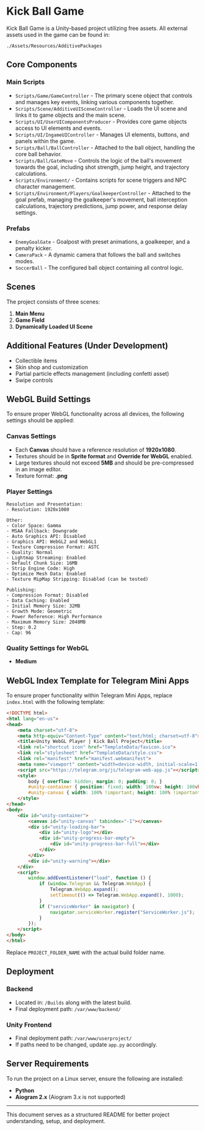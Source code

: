 # Kick Ball Game

Kick Ball Game is a Unity-based project utilizing free assets. All external assets used in the game can be found in:

```
./Assets/Resources/AdditivePackages
```

## Core Components

### Main Scripts

- `Scripts/Game/GameController` - The primary scene object that controls and manages key events, linking various components together.
- `Scripts/Scene/AdditiveUISceneController` - Loads the UI scene and links it to game objects and the main scene.
- `Scripts/UI/UserUIComponentsProducer` - Provides core game objects access to UI elements and events.
- `Scripts/UI/IngameUIController` - Manages UI elements, buttons, and panels within the game.
- `Scripts/Ball/BallController` - Attached to the ball object, handling the core ball behavior.
- `Scripts/Ball/GateMove` - Controls the logic of the ball's movement towards the goal, including shot strength, jump height, and trajectory calculations.
- `Scripts/Environment/` - Contains scripts for scene triggers and NPC character management.
- `Scripts/Environment/Players/GoalkeeperController` - Attached to the goal prefab, managing the goalkeeper's movement, ball interception calculations, trajectory predictions, jump power, and response delay settings.

### Prefabs

- `EnemyGoalGate` - Goalpost with preset animations, a goalkeeper, and a penalty kicker.
- `CameraPack` - A dynamic camera that follows the ball and switches modes.
- `SoccerBall` - The configured ball object containing all control logic.

## Scenes

The project consists of three scenes:

1. **Main Menu**
2. **Game Field**
3. **Dynamically Loaded UI Scene**

## Additional Features (Under Development)

- Collectible items
- Skin shop and customization
- Partial particle effects management (including confetti asset)
- Swipe controls

## WebGL Build Settings

To ensure proper WebGL functionality across all devices, the following settings should be applied:

### Canvas Settings

- Each **Canvas** should have a reference resolution of **1920x1080**.
- Textures should be in **Sprite format** and **Override for WebGL** enabled.
- Large textures should not exceed **5MB** and should be pre-compressed in an image editor.
- Texture format: **.png**

### Player Settings

```
Resolution and Presentation:
- Resolution: 1920x1080

Other:
- Color Space: Gamma
- MSAA Fallback: Downgrade
- Auto Graphics API: Disabled
- Graphics API: WebGL2 and WebGL1
- Texture Compression Format: ASTC
- Quality: Normal
- Lightmap Streaming: Enabled
- Default Chunk Size: 16MB
- Strip Engine Code: High
- Optimize Mesh Data: Enabled
- Texture MipMap Stripping: Disabled (can be tested)

Publishing:
- Compression Format: Disabled
- Data Caching: Enabled
- Initial Memory Size: 32MB
- Growth Mode: Geometric
- Power Reference: High Performance
- Maximum Memory Size: 2048MB
- Step: 0.2
- Cap: 96
```

### Quality Settings for WebGL

- **Medium**

## WebGL Index Template for Telegram Mini Apps

To ensure proper functionality within Telegram Mini Apps, replace `index.html` with the following template:

```html
<!DOCTYPE html>
<html lang="en-us">
<head>
    <meta charset="utf-8">
    <meta http-equiv="Content-Type" content="text/html; charset=utf-8">
    <title>Unity WebGL Player | Kick Ball Project</title>
    <link rel="shortcut icon" href="TemplateData/favicon.ico">
    <link rel="stylesheet" href="TemplateData/style.css">
    <link rel="manifest" href="manifest.webmanifest">
    <meta name="viewport" content="width=device-width, initial-scale=1.0, user-scalable=no, orientation=landscape">
    <script src="https://telegram.org/js/telegram-web-app.js"></script>
    <style>
        body { overflow: hidden; margin: 0; padding: 0; }
        #unity-container { position: fixed; width: 100vw; height: 100vh; }
        #unity-canvas { width: 100% !important; height: 100% !important; }
    </style>
</head>
<body>
    <div id="unity-container">
        <canvas id="unity-canvas" tabindex="-1"></canvas>
        <div id="unity-loading-bar">
            <div id="unity-logo"></div>
            <div id="unity-progress-bar-empty">
                <div id="unity-progress-bar-full"></div>
            </div>
        </div>
        <div id="unity-warning"></div>
    </div>
    <script>
        window.addEventListener("load", function () {
            if (window.Telegram && Telegram.WebApp) {
                Telegram.WebApp.expand();
                setTimeout(() => Telegram.WebApp.expand(), 1000);
            }
            if ("serviceWorker" in navigator) {
                navigator.serviceWorker.register("ServiceWorker.js");
            }
        });
    </script>
</body>
</html>
```

Replace `PROJECT_FOLDER_NAME` with the actual build folder name.

## Deployment

### Backend

- Located in: `/Builds` along with the latest build.
- Final deployment path: `/var/www/backend/`

### Unity Frontend

- Final deployment path: `/var/www/userproject/`
- If paths need to be changed, update `app.py` accordingly.

## Server Requirements

To run the project on a Linux server, ensure the following are installed:

- **Python**
- **Aiogram 2.x** (Aiogram 3.x is not supported)

---

This document serves as a structured README for better project understanding, setup, and deployment.




